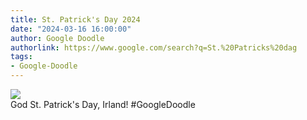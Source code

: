 ```yaml
---
title: St. Patrick's Day 2024
date: "2024-03-16 16:00:00"
author: Google Doodle
authorlink: https://www.google.com/search?q=St.%20Patricks%20dag
tags:
- Google-Doodle
---
```

<img src="https://www.google.com/logos/doodles/2024/st-patricks-day-2024-6753651837110198.2-l.png" referrerpolicy="no-referrer"><br>God St. Patrick's Day, Irland! #GoogleDoodle